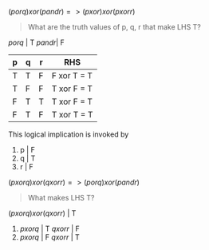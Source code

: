 $(p or q) xor (p and r) => (p xor) xor (p xor r)$

> What are the truth values of p, q, r that make LHS T?

$p or q$ | T
$p and r$| F

p|q|r|RHS
-|-|-|-
T|T|F|F xor T = T
T|F|F|T xor F = T
F|T|T|T xor F = T
F|T|F|T xor T = T

This logical implication is invoked by 

1) p | F
2) q | T
3) r  | F

$(p xor q) xor (q xor r) => (p or q) xor (p and r)$

> What makes LHS T?

$(p xor q) xor (q xor r)$ | T

1) $p xor q$ | T  $q xor r$ | F
2) $p xor q$ | F $q xor r$ | T

